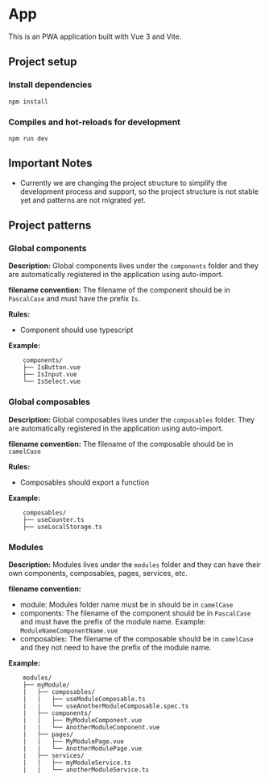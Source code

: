 # App

This is an PWA application built with Vue 3 and Vite.

## Project setup

### Install dependencies
```
npm install
```

### Compiles and hot-reloads for development
```
npm run dev
```

## Important Notes

- Currently we are changing the project structure to simplify the development process and support, so the project structure is not stable yet and patterns are not migrated yet.


## Project patterns

### Global components

**Description:** Global components lives under the `components` folder and they are automatically registered in the application using auto-import.

**filename convention:** The filename of the component should be in `PascalCase` and must have the prefix `Is`.

**Rules:**
- Component should use typescript

**Example:**

```
    components/
    ├── IsButton.vue
    ├── IsInput.vue
    └── IsSelect.vue
```

### Global composables

**Description:** Global composables lives under the `composables` folder. They are automatically registered in the application using auto-import.

**filename convention:** The filename of the composable should be in `camelCase`

**Rules:**
- Composables should export a function

**Example:**
    
```
    composables/
    ├── useCounter.ts
    ├── useLocalStorage.ts
```

### Modules

**Description:** Modules lives under the `modules` folder and they can have their own components, composables, pages, services, etc.

**filename convention:**

- module: Modules folder name must be in should be in `camelCase`
- components: The filename of the component should be in `PascalCase` and must have the prefix of the module name. Example: `ModuleNameComponentName.vue`
- composables: The filename of the composable should be in `camelCase` and they not need to have the prefix of the module name.

**Example:**
    
```
    modules/
    ├── myModule/
    |   ├── composables/
    |   |   ├── useModuleComposable.ts
    |   |   └── useAnotherModuleComposable.spec.ts
    |   ├── components/
    |   |   ├── MyModuleComponent.vue
    |   |   └── AnotherModuleComponent.vue
    |   ├── pages/
    |   |   ├── MyModulePage.vue
    |   |   └── AnotherModulePage.vue
    |   ├── services/
    |   |   ├── myModuleService.ts
    |   |   └── anotherModuleService.ts
```